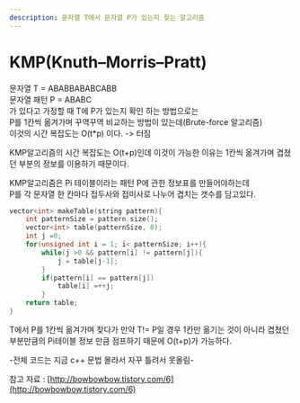 ```yaml
---
description: 문자열 T에서 문자열 P가 있는지 찾는 알고리즘
---
```


# KMP\(Knuth–Morris–Pratt\)

문자열 T = ABABBABABCABB  
문자열 패턴 P = ABABC  
가 있다고 가정할 때 T에 P가 있는지 확인 하는 방법으로는   
P를 1칸씩 옮겨가며 꾸역꾸역 비교하는 방법이 있는데\(Brute-force 알고리즘\)  
이것의 시간 복잡도는 O\(t\*p\) 이다. -&gt; 터짐

KMP알고리즘의 시간 복잡도는 O\(t+p\)인데 이것이 가능한 이유는 1칸씩 옮겨가며 겹쳤던 부분의 정보를 이용하기 때문이다.

KMP알고리즘은 Pi 테이블이라는 패턴 P에 관한 정보표를 만들어야하는데  
P를 각 문자열 한 칸마다 접두사와 접미사로 나누어 겹치는 갯수를 담고있다.

```cpp
vector<int> makeTable(string pattern){
	int patternSize = pattern.size();
	vector<int> table(patternSize, 0);
	int j =0;
	for(unsigned int i = 1; i< patternSize; i++){
		while(j >0 && pattern[i] != pattern[j]){
			j = table[j-1];
		}
		if(pattern[i] == pattern[j])
			table[i] =++j;
		}
	return table;
}
```

T에서 P를 1칸씩 옮겨가며 찾다가 만약 T!= P일 경우 1칸만 옮기는 것이 아니라 겹쳤던 부분만큼의 Pi테이블 정보 만큼 점프하기 때문에 O\(t+p\)가 가능하다.

-전체 코드는 지금 c++ 문법 몰라서 자꾸 틀려서 못올림-

참고 자료 : [http://bowbowbow.tistory.com/6](http://bowbowbow.tistory.com/6)

